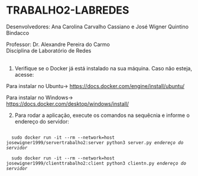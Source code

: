 # TRABALHO2-LABREDES

Desenvolvedores: Ana Carolina Carvalho Cassiano e José Wigner Quintino Bindacco
<div></div>
Professor: Dr. Alexandre Pereira do Carmo
<div></div>
Disciplina de Laboratório de Redes
<br>
<br>

1) Verifique se o Docker já está instalado na sua máquina. Caso não esteja, acesse:

Para instalar no Ubuntu-> https://docs.docker.com/engine/install/ubuntu/

Para instalar no Windows-> https://docs.docker.com/desktop/windows/install/


2) Para rodar a aplicação, execute os comandos na sequêcnia e informe o endereço do servidor:

<code>
  sudo docker run -it --rm --network=host josewigner1999/servertrabalho2:server python3 server.py <i>endereço do servidor</i>
</code>
<div></div>
<code>
  sudo docker run -it --rm --network=host josewigner1999/clienttrabalho2:client python3 clientn.py <i>endereço do servidor</i>
</code>
